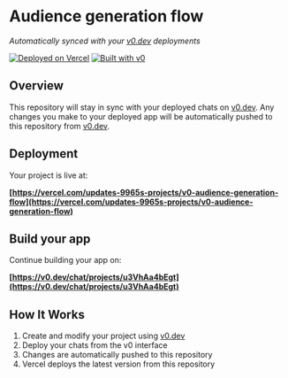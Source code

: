# Audience generation flow

*Automatically synced with your [v0.dev](https://v0.dev) deployments*

[![Deployed on Vercel](https://img.shields.io/badge/Deployed%20on-Vercel-black?style=for-the-badge&logo=vercel)](https://vercel.com/updates-9965s-projects/v0-audience-generation-flow)
[![Built with v0](https://img.shields.io/badge/Built%20with-v0.dev-black?style=for-the-badge)](https://v0.dev/chat/projects/u3VhAa4bEgt)

## Overview

This repository will stay in sync with your deployed chats on [v0.dev](https://v0.dev).
Any changes you make to your deployed app will be automatically pushed to this repository from [v0.dev](https://v0.dev).

## Deployment

Your project is live at:

**[https://vercel.com/updates-9965s-projects/v0-audience-generation-flow](https://vercel.com/updates-9965s-projects/v0-audience-generation-flow)**

## Build your app

Continue building your app on:

**[https://v0.dev/chat/projects/u3VhAa4bEgt](https://v0.dev/chat/projects/u3VhAa4bEgt)**

## How It Works

1. Create and modify your project using [v0.dev](https://v0.dev)
2. Deploy your chats from the v0 interface
3. Changes are automatically pushed to this repository
4. Vercel deploys the latest version from this repository